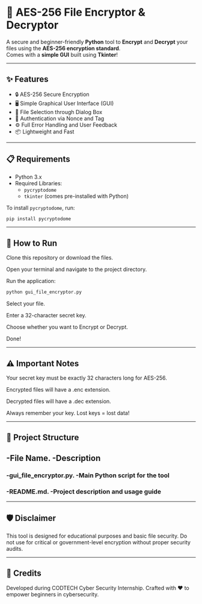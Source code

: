# 🔐 AES-256 File Encryptor & Decryptor

A secure and beginner-friendly **Python** tool to **Encrypt** and **Decrypt** your files using the **AES-256 encryption standard**.  
Comes with a **simple GUI** built using **Tkinter**!

---

## ✨ Features

- 🔒 AES-256 Secure Encryption
- 🖥️ Simple Graphical User Interface (GUI)
- 📂 File Selection through Dialog Box
- 🔑 Authentication via Nonce and Tag
- ⚙️ Full Error Handling and User Feedback
- 📦 Lightweight and Fast

---

## 📋 Requirements

- Python 3.x
- Required Libraries:
  - `pycryptodome`
  - `tkinter` (comes pre-installed with Python)

To install `pycryptodome`, run:
```bash
pip install pycryptodome
```
---

## 🚀 How to Run
Clone this repository or download the files.

Open your terminal and navigate to the project directory.

Run the application:
```bash
python gui_file_encryptor.py
```
Select your file.

Enter a 32-character secret key.

Choose whether you want to Encrypt or Decrypt.

Done!

---
## ⚠️ Important Notes
Your secret key must be exactly 32 characters long for AES-256.

Encrypted files will have a .enc extension.

Decrypted files will have a .dec extension.

Always remember your key. Lost keys = lost data!

---

## 📂 Project Structure

## -File Name.	             -Description
### -gui_file_encryptor.py.	 -Main Python script for the tool
### -README.md.	             -Project description and usage guide

---

## 🛡️ Disclaimer
This tool is designed for educational purposes and basic file security.
Do not use for critical or government-level encryption without proper security audits.

---

## 🤝 Credits
Developed during CODTECH Cyber Security Internship.
Crafted with ❤️ to empower beginners in cybersecurity.
